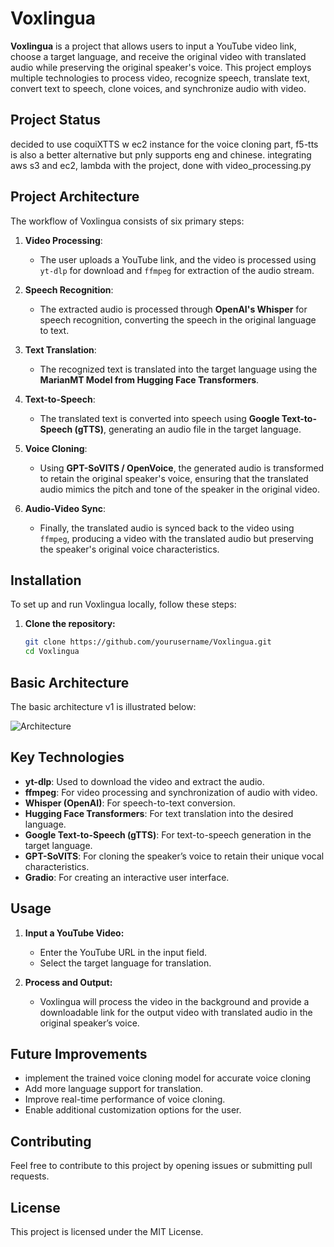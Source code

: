 # Voxlingua

**Voxlingua** is a project that allows users to input a YouTube video link, choose a target language, and receive the original video with translated audio while preserving the original speaker's voice. This project employs multiple technologies to process video, recognize speech, translate text, convert text to speech, clone voices, and synchronize audio with video.

## Project Status

decided to use coquiXTTS w ec2 instance for the voice cloning part, f5-tts is also a better alternative but pnly supports eng and chinese. integrating aws s3 and ec2, lambda with the project, done with video_processing.py

## Project Architecture

The workflow of Voxlingua consists of six primary steps:

1. **Video Processing**:
   - The user uploads a YouTube link, and the video is processed using `yt-dlp` for download and `ffmpeg` for extraction of the audio stream.

2. **Speech Recognition**:
   - The extracted audio is processed through **OpenAI's Whisper** for speech recognition, converting the speech in the original language to text.

3. **Text Translation**:
   - The recognized text is translated into the target language using the **MarianMT Model from Hugging Face Transformers**.

4. **Text-to-Speech**:
   - The translated text is converted into speech using **Google Text-to-Speech (gTTS)**, generating an audio file in the target language.

5. **Voice Cloning**:
   - Using **GPT-SoVITS / OpenVoice**, the generated audio is transformed to retain the original speaker's voice, ensuring that the translated audio mimics the pitch and tone of the speaker in the original video.

6. **Audio-Video Sync**:
   - Finally, the translated audio is synced back to the video using `ffmpeg`, producing a video with the translated audio but preserving the speaker's original voice characteristics.

## Installation

To set up and run Voxlingua locally, follow these steps:

1. **Clone the repository:**

   ```bash
   git clone https://github.com/yourusername/Voxlingua.git
   cd Voxlingua
   ```

## Basic Architecture

The basic architecture v1 is illustrated below:

![Architecture](image-1.png)

## Key Technologies

- **yt-dlp**: Used to download the video and extract the audio.
- **ffmpeg**: For video processing and synchronization of audio with video.
- **Whisper (OpenAI)**: For speech-to-text conversion.
- **Hugging Face Transformers**: For text translation into the desired language.
- **Google Text-to-Speech (gTTS)**: For text-to-speech generation in the target language.
- **GPT-SoVITS**: For cloning the speaker’s voice to retain their unique vocal characteristics.
- **Gradio**: For creating an interactive user interface.

## Usage

1. **Input a YouTube Video:**
   - Enter the YouTube URL in the input field.
   - Select the target language for translation.

2. **Process and Output:**
   - Voxlingua will process the video in the background and provide a downloadable link for the output video with translated audio in the original speaker’s voice.

## Future Improvements

- implement the trained voice cloning model for accurate voice cloning
- Add more language support for translation.
- Improve real-time performance of voice cloning.
- Enable additional customization options for the user.

## Contributing

Feel free to contribute to this project by opening issues or submitting pull requests.

## License

This project is licensed under the MIT License.